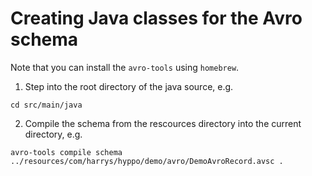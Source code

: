 Creating Java classes for the Avro schema
===

Note that you can install the `avro-tools` using `homebrew`.

1. Step into the root directory of the java source, e.g.
```
cd src/main/java
```

2. Compile the schema from the rescources directory into the current directory, e.g.
```
avro-tools compile schema ../resources/com/harrys/hyppo/demo/avro/DemoAvroRecord.avsc .
```
